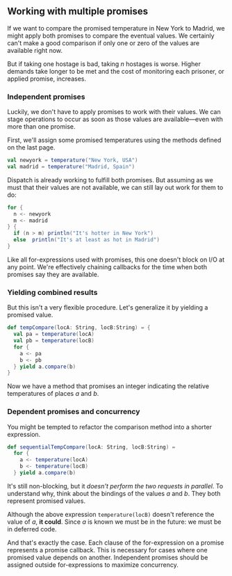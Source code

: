 Working with multiple promises
------------------------------

If we want to compare the promised temperature in New York to Madrid,
we might apply both promises to compare the eventual values. We
certainly can't make a good comparison if only one or zero of the
values are available right now.

But if taking one hostage is bad, taking *n* hostages is worse. Higher
demands take longer to be met and the cost of monitoring each
prisoner, or applied promise, increases.

### Independent promises

Luckily, we don't have to apply promises to work with their values. We
can stage operations to occur as soon as those values are
available—even with more than one promise.

First, we'll assign some promised temperatures using the methods
defined on the last page.

```scala
val newyork = temperature("New York, USA")
val madrid = temperature("Madrid, Spain")
```

Dispatch is already working to fulfill both promises. But assuming as
we must that their values are not available, we can still lay out work
for them to do:


```scala
for {
  n <- newyork
  m <- madrid
} {
  if (n > m) println("It's hotter in New York")
  else  println("It's at least as hot in Madrid")
}
```

Like all for-expressions used with promises, this one doesn't block on
I/O at any point. We're effectively chaining callbacks for the time
when both promises say they are available.

### Yielding combined results

But this isn't a very flexible procedure. Let's generalize it by
yielding a promised value.

```scala
def tempCompare(locA: String, locB:String) = {
  val pa = temperature(locA)
  val pb = temperature(locB)
  for {
    a <- pa
    b <- pb
  } yield a.compare(b)
}
```

Now we have a method that promises an integer indicating the relative
temperatures of places *a* and *b*.

### Dependent promises and concurrency

You might be tempted to refactor the comparison method into a shorter
expression.

```scala
def sequentialTempCompare(locA: String, locB:String) =
  for {
    a <- temperature(locA)
    b <- temperature(locB)
  } yield a.compare(b)
```

It's still non-blocking, but it *doesn't perform the two requests in
parallel*. To understand why, think about the bindings of the values
*a* and *b*. They both represent promised values.

Although the above expression `temperature(locB)` doesn't reference
the value of *a*, **it could**. Since *a* is known we must be in the
future: we must be in deferred code.

And that's exactly the case. Each clause of the for-expression on a
promise represents a promise callback. This is necessary for cases
where one promised value depends on another. Independent promises
should be assigned outside for-expressions to maximize concurrency.
